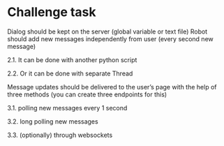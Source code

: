# Challenge task 

Dialog should be kept on the server (global variable or text file)
Robot should add new messages independently from user (every second new message)

2.1. It can be done with another python script

2.2. Or it can be done with separate Thread

Message updates should be delivered to the user’s page with the help of three methods (you can create three endpoints for this)

3.1. polling new messages every 1 second

3.2. long polling new messages

3.3. (optionally) through websockets
